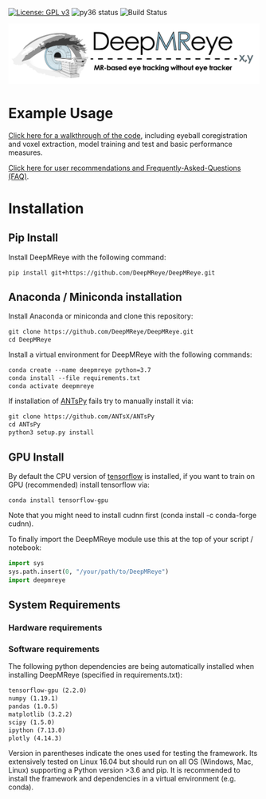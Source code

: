 [![License: GPL v3](https://img.shields.io/badge/License-GPL%20v3-blue.svg)](http://www.gnu.org/licenses/gpl-3.0)
![py36 status](https://img.shields.io/badge/python3.6-supported-green.svg)
![Build Status](https://github.com/DeepMReye/DeepMReye/actions/workflows/main.yml/badge.svg)

![Logo](media/deepmreye_logo.png)

# Example Usage
[Click here for a walkthrough of the code](./notebooks/deepmreye_example_usage.ipynb), including eyeball coregistration and voxel extraction, model training and test and basic performance measures.

[Click here for user recommendations and Frequently-Asked-Questions (FAQ)](https://deepmreye.slite.com/p/channel/MUgmvViEbaATSrqt3susLZ).

# Installation

## Pip Install
Install DeepMReye with the following command:
```
pip install git+https://github.com/DeepMReye/DeepMReye.git
```

## Anaconda / Miniconda installation

Install Anaconda or miniconda and clone this repository:
```
git clone https://github.com/DeepMReye/DeepMReye.git
cd DeepMReye
```

Install a virtual environment for DeepMReye with the following commands:
```
conda create --name deepmreye python=3.7
conda install --file requirements.txt
conda activate deepmreye
```
If installation of [ANTsPy](https://github.com/ANTsX/ANTsPy) fails try to manually install it via:
```
git clone https://github.com/ANTsX/ANTsPy
cd ANTsPy
python3 setup.py install
```

## GPU Install
By default the CPU version of [tensorflow](https://www.tensorflow.org/install/) is installed, if you want to train on GPU (recommended) install tensorflow via:
```
conda install tensorflow-gpu
```
Note that you might need to install cudnn first (conda install -c conda-forge cudnn).

To finally import the DeepMReye module use this at the top of your script / notebook:
```python
import sys
sys.path.insert(0, "/your/path/to/DeepMReye")
import deepmreye
```

## System Requirements

### Hardware requirements

### Software requirements
The following python dependencies are being automatically installed when installing DeepMReye (specified in requirements.txt):
```
tensorflow-gpu (2.2.0)
numpy (1.19.1)
pandas (1.0.5)
matplotlib (3.2.2)
scipy (1.5.0)
ipython (7.13.0)
plotly (4.14.3)
```
Version in parentheses indicate the ones used for testing the framework. Its extensively tested on Linux 16.04 but should run on all OS (Windows, Mac, Linux) supporting a Python version >3.6 and pip. It is recommended to install the framework and dependencies in a virtual environment (e.g. conda). 